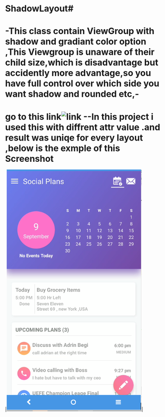 # ShadowLayout#
-This class contain ViewGroup with shadow and gradiant color option ,This Viewgroup is unaware of their child size,which is disadvantage but accidently more advantage,so you have full control over which side you want shadow and rounded etc,- 
==
go to this link![link](https://github.com/SouravKumarPandit/ShowcaseProjects)
--In this project i used this with diffrent attr value .and result was uniqe for every layout ,below is the exmple of this  
Screenshot
====

|![screenshot](https://github.com/SouravKumarPandit/ShadowLayout/blob/master/sample.PNG)|



